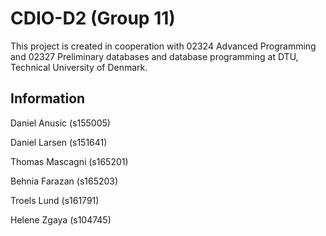 # CDIO-D2 (Group 11)

This project is created in cooperation with 02324 Advanced Programming and 02327 Preliminary databases and database programming at DTU, Technical University of Denmark.

## Information
Daniel Anusic (s155005)

Daniel Larsen (s151641)

Thomas Mascagni (s165201)

Behnia Farazan (s165203)

Troels Lund (s161791)

Helene Zgaya (s104745)
